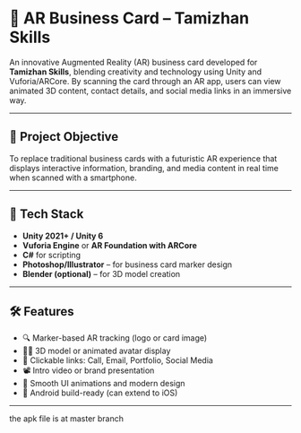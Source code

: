 # 📱 AR Business Card – Tamizhan Skills

An innovative Augmented Reality (AR) business card developed for **Tamizhan Skills**, blending creativity and technology using Unity and Vuforia/ARCore. By scanning the card through an AR app, users can view animated 3D content, contact details, and social media links in an immersive way.

---

## 🎯 Project Objective

To replace traditional business cards with a futuristic AR experience that displays interactive information, branding, and media content in real time when scanned with a smartphone.

---

## 🔧 Tech Stack

- **Unity 2021+ / Unity 6**
- **Vuforia Engine** or **AR Foundation with ARCore**
- **C#** for scripting
- **Photoshop/Illustrator** – for business card marker design
- **Blender (optional)** – for 3D model creation

---

## 🛠 Features

- 🔍 Marker-based AR tracking (logo or card image)
- 🧍‍♂️ 3D model or animated avatar display
- 🔗 Clickable links: Call, Email, Portfolio, Social Media
- 📽 Intro video or brand presentation
- 🎨 Smooth UI animations and modern design
- 📱 Android build-ready (can extend to iOS)

---
the apk file is at master branch 
